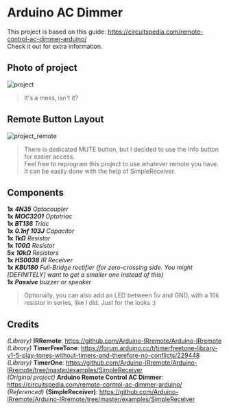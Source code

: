 # Arduino AC Dimmer

This project is based on this guide: https://circuitspedia.com/remote-control-ac-dimmer-arduino/  
Check it out for extra information.

## Photo of project
![project](https://user-images.githubusercontent.com/50512583/173338249-f9d19033-924f-47cf-8ca8-51359fa337f3.png)
> It's a mess, isn't it?

## Remote Button Layout
![project_remote](https://user-images.githubusercontent.com/50512583/173350540-67a08f2e-c302-44b1-b848-d2fbddbd6b16.png)
> There is dedicated MUTE button, but I decided to use the Info button for easier access.  
> Feel free to reprogram this project to use whatever remote you have. It can be easily done with the help of SimpleReceiver.


## Components

**1x** **_4N35_** _Optocoupler_  
**1x** **_MOC3201_** _Optotriac_  
**1x** **_BT136_** _Triac_  
**1x** **_0.1nf 103J_** _Capacitor_  
**1x** **_1kΩ_** _Resistor_  
**1x** **_100Ω_** _Resistor_  
**5x** **_10kΩ_** _Resistors_  
**1x** **_HS0038_** _IR Receiver_  
**1x** **_KBU180_** _Full-Bridge rectifier (for zero-crossing side. You might [DEFINITELY] want to get a smaller one instead of this)_  
**1x** **_Passive_** _buzzer or speaker_  

> Optionally, you can also add an LED between 5v and GND, with a 10k resistor in series, like I did. Just for the looks :)  

## Credits
_(Library)_ **IRRemote**: https://github.com/Arduino-IRremote/Arduino-IRremote  
_(Library)_ **TimerFreeTone**: https://forum.arduino.cc/t/timerfreetone-library-v1-5-play-tones-without-timers-and-therefore-no-conflicts/229448  
_(Library)_ **TimerOne**: https://github.com/Arduino-IRremote/Arduino-IRremote/tree/master/examples/SimpleReceiver  
_(Original project)_ **Arduino Remote Control AC Dimmer**: https://circuitspedia.com/remote-control-ac-dimmer-arduino/  
_(Referenced)_ **(SimpleReceiver)**: https://github.com/Arduino-IRremote/Arduino-IRremote/tree/master/examples/SimpleReceiver  
